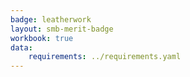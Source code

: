 ```yaml
---
badge: leatherwork
layout: smb-merit-badge
workbook: true
data:
    requirements: ../requirements.yaml
---
```

